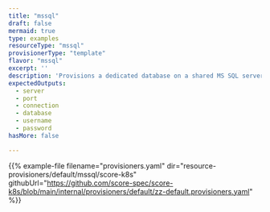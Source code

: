 ```yaml
---
title: "mssql"
draft: false
mermaid: true
type: examples
resourceType: "mssql"
provisionerType: "template"
flavor: "mssql"
excerpt: ''
description: 'Provisions a dedicated database on a shared MS SQL server instance.'
expectedOutputs: 
  - server
  - port
  - connection
  - database
  - username
  - password
hasMore: false

---
```


{{% example-file filename="provisioners.yaml" dir="resource-provisioners/default/mssql/score-k8s" githubUrl="https://github.com/score-spec/score-k8s/blob/main/internal/provisioners/default/zz-default.provisioners.yaml" %}}

